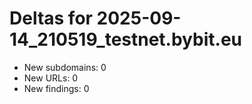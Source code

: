 # Deltas for 2025-09-14_210519_testnet.bybit.eu
- New subdomains: 0
- New URLs: 0
- New findings: 0
